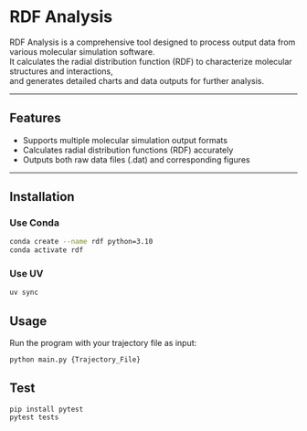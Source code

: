 # RDF Analysis

RDF Analysis is a comprehensive tool designed to process output data from various molecular simulation software.  
It calculates the radial distribution function (RDF) to characterize molecular structures and interactions,  
and generates detailed charts and data outputs for further analysis.

---

## Features

- Supports multiple molecular simulation output formats  
- Calculates radial distribution functions (RDF) accurately  
- Outputs both raw data files (.dat) and corresponding figures 

---

## Installation

### Use Conda

```bash
conda create --name rdf python=3.10
conda activate rdf
```

### Use UV

```bash
uv sync
```

## Usage
Run the program with your trajectory file as input:

```bash
python main.py {Trajectory_File}
```

## Test
``` 
pip install pytest
pytest tests
```